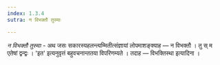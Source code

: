 ```yaml
---
index: 1.3.4
sutra: न विभक्तौ तुस्माः

---
```

_न विभक्तौ तुस्माः_ - अथ जसः सकारस्यहलन्त्यम्मितीत्संज्ञायां लोपमाशङ्क्याह — न विभक्तौ । तु स् म एतेषां द्वन्द्वः । 'इत' इत्यनुवृत्तं बहुवचनान्ततया विपरिणम्यते । तदाह — विभक्तिस्था इत्यादिना ।